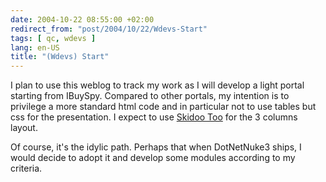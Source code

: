 ```yaml
---
date: 2004-10-22 08:55:00 +02:00
redirect_from: "post/2004/10/22/Wdevs-Start"
tags: [ qc, wdevs ]
lang: en-US
title: "(Wdevs) Start"
---
```


I plan to use this weblog to track my work as I will develop a light portal
starting from IBuySpy. Compared to other portals, my intention is to privilege
a more standard html code and in particular not to use tables but css for the
presentation. I expect to use [Skidoo
Too](http://webhost.bridgew.edu/etribou/layouts/skidoo_too/index.html) for the 3 columns layout.

Of course, it's the idylic path. Perhaps that when DotNetNuke3 ships, I
would decide to adopt it and develop some modules according to my criteria.
